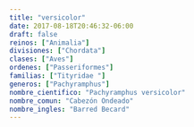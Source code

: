 ```yaml
---
title: "versicolor"
date: 2017-08-18T20:46:32-06:00
draft: false
reinos: ["Animalia"]
divisiones: ["Chordata"]
clases: ["Aves"]
ordenes: ["Passeriformes"]
familias: ["Tityridae "]
generos: ["Pachyramphus"]
nombre_cientifico: "Pachyramphus versicolor"
nombre_comun: "Cabezón Ondeado"
nombre_ingles: "Barred Becard"
---
```

